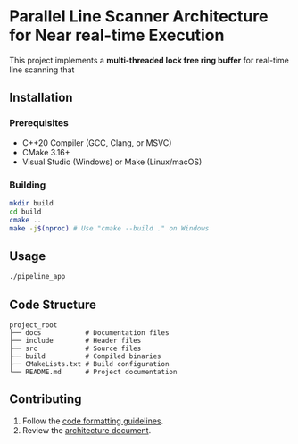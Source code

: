 # Parallel Line Scanner Architecture for Near real-time Execution

This project implements a **multi-threaded lock free ring buffer** for real-time line scanning that

## Installation
### Prerequisites
- C++20 Compiler (GCC, Clang, or MSVC)
- CMake 3.16+
- Visual Studio (Windows) or Make (Linux/macOS)

### Building
```sh
mkdir build
cd build
cmake ..
make -j$(nproc) # Use "cmake --build ." on Windows
```

## Usage
```sh
./pipeline_app
```

## Code Structure
```
project_root
├── docs           # Documentation files
├── include        # Header files
├── src            # Source files
├── build          # Compiled binaries
├── CMakeLists.txt # Build configuration
└── README.md      # Project documentation
```

## Contributing
1. Follow the [code formatting guidelines](https://github.com/kunxl-gg/PLANE/blob/main/docs/CONTRIBUTING.md).
2. Review the [architecture document](https://github.com/kunxl-gg/PLANE/blob/main/docs/ARCHITECTURE.md).
